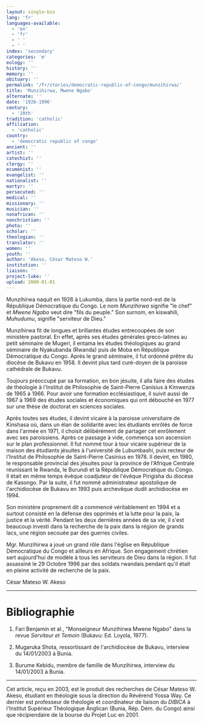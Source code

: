 ```yaml
---
layout: single-bio
lang: 'fr'
languages-available:
  - 'en'
  - 'fr'
  - ' '
  - ' '
index: 'secondary'
categories: 'm'
eulogy: ''
history: ''
memory: ''
obituary: ''
permalink: '/fr/stories/democratic-republic-of-congo/munzihirwa/'
title: 'Munzihirwa, Mwene Ngabo'
alternate: ''
date: '1926-1996'
century:
  - '20th'
tradition: 'catholic'
affiliation:
  - 'catholic'
country:
  - 'democratic republic of congo'
ancient: ''
artist: ''
catechist: ''
clergy: ''
ecumenist: ''
evangelist: ''
nationalist: ''
martyr: ''
persecuted: ''
medical: ''
missionary: ''
musician: ''
nonafrican: ''
nonchristian: ''
photo: ''
scholar: ''
theologian: ''
translator: ''
women: ''
youth: ''
author: 'Akeso, César Mateso W.'
institution: ''
liaison: ''
project-luke: ''
upload: 2000-01-01
---
```



Munzihirwa naquit en 1926 à Lukumba, dans la partie nord-est de la République Démocratique du Congo. Le nom *Munzihirwa* signifie "le chef" et *Mwene Ngabo* veut dire "fils du peuple."  Son surnom, en kiswahili, *Muhudumu*, signifie "serviteur de Dieu."

Munzihirwa fit de longues et brillantes études entrecoupées de son ministère pastoral. En effet, après ses études générales greco-latines au petit séminaire de Mugeri, il entama les études théologiques au grand séminaire de Nyakubanda (Rwanda) puis de Moba en République Démocratique du Congo. Après le grand séminaire, il fut ordonné prêtre du diocèse de Bukavu en 1958. Il devint plus tard curé-doyen de la paroisse cathédrale de Bukavu.

Toujours préoccupé par sa formation, en bon jésuite, il alla faire des études de théologie à l'Institut de Philosophie de Saint-Pierre Canisius à Kimwenza de 1965 à 1966. Pour avoir une formation ecclésiastique, il suivit aussi de 1967 à 1969 des études sociales et économiques qui ont débouché en 1977 sur une thèse de doctorat en sciences sociales.

Après toutes ses études, il devint vicaire à la paroisse universitaire de Kinshasa où, dans un élan de solidarité avec les étudiants enrôlés de force dans l'armée en 1971, il choisit délibérément de partager cet enrôlement avec ses paroissiens. Après ce passage à vide, commença son ascension sur le plan professionnel. Il fut nommé tour à tour vicaire supérieur de la maison des étudiants jésuites à l'université de Lubumbashi, puis recteur de l'Institut de Philosophie de Saint-Pierre Casinius en 1978. Il devint, en 1980, le  responsable provincial des jésuites pour la province de l'Afrique Centrale réunissant le Rwanda, le Burundi et la République Démocratique du Congo. Il était en même temps évêque coadjuteur de l'évêque Pirigisha du diocèse de Kasongo. Par la suite, il fut nomm&eacute; administrateur apostolique de l'archidiocèse de Bukavu en 1993 puis archevêque dudit archidiocèse en 1994.

Son ministère proprement dit a commencé véritablement en 1994 et a surtout consisté en la défense des opprimés et la lutte pour la paix, la justice et la vérité.  Pendant les deux dernières années de sa vie, il s'est beaucoup investi dans la recherche de la paix dans la région de grands lacs, une région secouée par des guerres civiles.

Mgr. Munzihirwa a joué un grand rôle dans l'église en République Démocratique du Congo et ailleurs en Afrique. Son engagement chrétien sert aujourd'hui de modèle à tous les serviteurs de Dieu dans la région. Il fut assassin&eacute; le 29 Octobre 1996 par des soldats rwandais pendant qu'il était en pleine activité de recherche de la paix.

César Mateso W. Akeso

---

# Bibliographie

1. Fari Benjamin et al., "Monseigneur Munzihirwa Mwene Ngabo" dans la revue *Serviteur et Temoin* (Bukavu: Ed. Loyola, 1977).

2. Mugaruka Shota, ressortissant de l'archidiocèse de Bukavu, interview du 14/01/2003 à Bunia.

3. Burume Kebidu, membre de famille de Munzihirwa, interview du 14/01/2003 à Bunia.

---

Cet article, re&ccedil;u en 2003, est le produit des recherches de C&eacute;sar Mateso W. Akeso, &eacute;tudiant en th&eacute;ologie sous la direction du R&eacute;v&eacute;rend Yossa Way.  Ce dernier est professeur de th&eacute;ologie et coordinateur de liaison du *DIBICA* &agrave; l'Institut Sup&eacute;rieur Th&eacute;ologique Anglican (Bunia, R&eacute;p. D&eacute;m. du Congo) ainsi que r&eacute;cipiendaire de la bourse du Projet Luc en 2001.